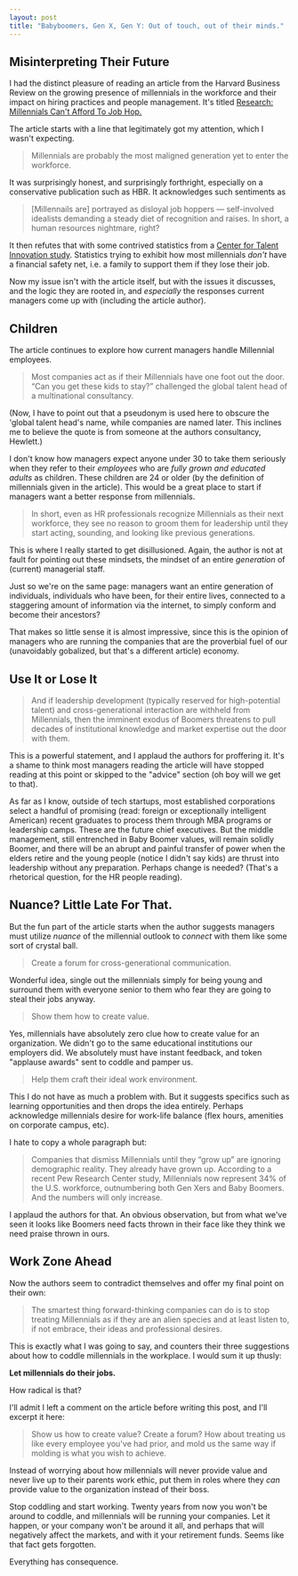 ```yaml
---
layout: post
title: "Babyboomers, Gen X, Gen Y: Out of touch, out of their minds."
---
```

## Misinterpreting Their Future
I had the distinct pleasure of reading an article from the Harvard Business Review on the growing presence of millennials in the workforce and their impact on hiring practices and people management. It's titled [Research: Millennials Can't Afford To Job Hop.](https://hbr.org/2016/08/research-millennials-cant-afford-to-job-hop)

The article starts with a line that legitimately got my attention, which I wasn't expecting.

> Millennials are probably the most maligned generation yet to enter the workforce.

It was surprisingly honest, and surprisingly forthright, especially on a conservative publication such as HBR. It acknowledges such sentiments as

>[Millennails are] portrayed as disloyal job hoppers —  self-involved idealists demanding a steady diet of recognition and raises. In short, a human resources nightmare, right?

It then refutes that with some contrived statistics from a [Center for Talent Innovation study](http://www.talentinnovation.org/). Statistics trying to exhibit how most millennials *don't* have a financial safety net, i.e. a family to support them if they lose their job.

Now my issue isn't with the article itself, but with the issues it discusses, and the logic they are rooted in, and *especially* the responses current managers come up with (including the article author).

## Children
The article continues to explore how current managers handle Millennial employees.
>Most companies act as if their Millennials have one foot out the door. “Can you get these kids to stay?” challenged the global talent head of a multinational consultancy.

(Now, I have to point out that a pseudonym is used here to obscure the 'global talent head's name, while companies are named later. This inclines me to believe the quote is from someone at the authors consultancy, Hewlett.)

I don't know how managers expect anyone under 30 to take them seriously when they refer to their *employees* who are *fully grown and educated adults* as children. These children are 24 or older (by the definition of millennials given in the article). This would be a great place to start if managers want a better response from millennials.

>In short, even as HR professionals recognize Millennials as their next workforce, they see no reason to groom them for leadership until they start acting, sounding, and looking like previous generations.

This is where I really started to get disillusioned. Again, the author is not at fault for pointing out these mindsets, the mindset of an entire *generation* of (current) managerial staff.

Just so we're on the same page: managers want an entire generation of individuals, individuals who have been, for their entire lives, connected to a staggering amount of information via the internet, to simply conform and become their ancestors?

That makes so little sense it is almost impressive, since this is the opinion of managers who are running the companies that are the proverbial fuel of our (unavoidably gobalized, but that's a different article) economy.

## Use It or Lose It
> And if leadership development (typically reserved for high-potential talent) and cross-generational interaction are withheld from Millennials, then the imminent exodus of Boomers threatens to pull decades of institutional knowledge and market expertise out the door with them.

This is a powerful statement, and I applaud the authors for proffering it. It's a shame to think most managers reading the article will have stopped reading at this point or skipped to the "advice" section (oh boy will we get to that).

As far as I know, outside of tech startups, most established corporations select a handful of promising (read: foreign or exceptionally intelligent American) recent graduates to process them through MBA programs or leadership camps. These are the future chief executives. But the middle management, still entrenched in Baby Boomer values, will remain solidly Boomer, and there will be an abrupt and painful transfer of power when the elders retire and the young people (notice I didn't say kids) are thrust into leadership without any preparation. Perhaps change is needed? (That's a rhetorical question, for the HR people reading).

## Nuance? Little Late For That.

But the fun part of the article starts when the author suggests managers must utilize *nuance* of the millennial outlook to *connect* with them like some sort of crystal ball.

> Create a forum for cross-generational communication.

Wonderful idea, single out the millennials simply for being young and surround them with everyone senior to them who fear they are going to steal their jobs anyway.

> Show them how to create value.

Yes, millennials have absolutely zero clue how to create value for an organization. We didn't go to the same educational institutions our employers did. We absolutely must have instant feedback, and token "applause awards" sent to coddle and pamper us.

> Help them craft their ideal work environment.

This I do not have as much a problem with. But it suggests specifics such as learning opportunities and then drops the idea entirely. Perhaps acknowledge millennials desire for work-life balance (flex hours, amenities on corporate campus, etc).

I hate to copy a whole paragraph but:

>Companies that dismiss Millennials until they “grow up” are ignoring demographic reality. They already have grown up. According to a recent Pew Research Center study, Millennials now represent 34% of the U.S. workforce, outnumbering both Gen Xers and Baby Boomers. And the numbers will only increase.

I applaud the authors for that. An obvious observation, but from what we've seen it looks like Boomers need facts thrown in their face like they think we need praise thrown in ours.

## Work Zone Ahead

Now the authors seem to contradict themselves and offer my final point on their own:

>The smartest thing forward-thinking companies can do is to stop treating Millennials as if they are an alien species and at least listen to, if not embrace, their ideas and professional desires.

This is exactly what I was going to say, and counters their three suggestions about how to coddle millennials in the workplace. I would sum it up thusly:

**Let millennials do their jobs.**

How radical is that?

I'll admit I left a comment on the article before writing this post, and I'll excerpt it here:

> Show us how to create value? Create a forum? How about treating us like every employee you've had prior, and mold us the same way if molding is what you wish to achieve.

Instead of worrying about how millennials will never provide value and never live up to their parents work ethic, put them in roles where they *can* provide value to the organization instead of their boss.

Stop coddling and start working. Twenty years from now you won't be around to coddle, and millennials will be running your companies. Let it happen, or your company won't be around it all, and perhaps that will negatively affect the markets, and with it your retirement funds. Seems like that fact gets forgotten.

Everything has consequence.
